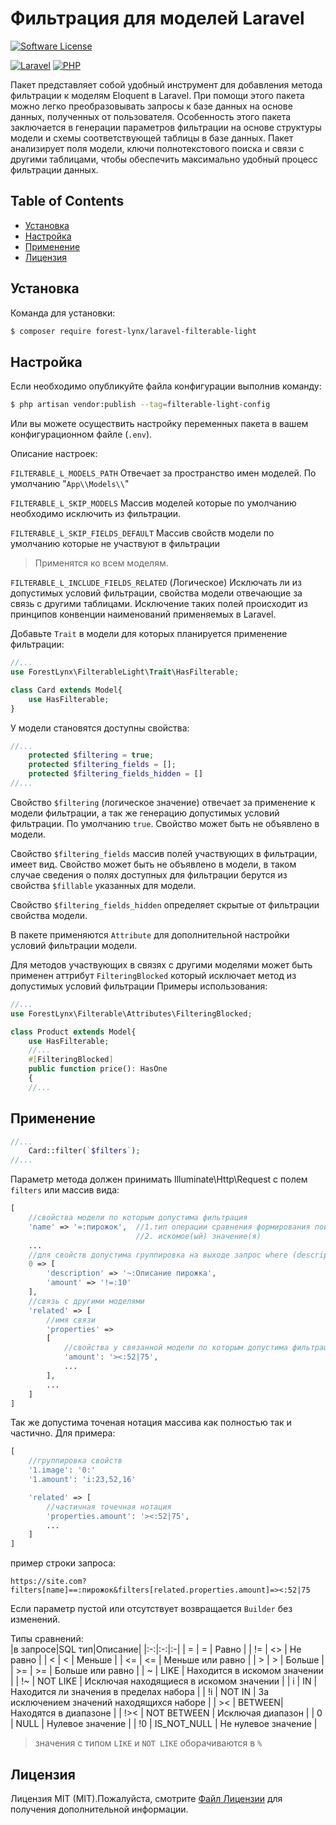 # Фильтрация для моделей Laravel
[![Software License][ico-license]](LICENSE)

[![Laravel][ico-laravel]](Laravel) [![PHP][ico-php]](PHP) 

Пакет представляет собой удобный инструмент для добавления метода фильтрации к моделям Eloquent в Laravel. При помощи этого пакета можно легко преобразовывать запросы к базе данных на основе данных, полученных от пользователя.
Особенность этого пакета заключается в генерации параметров фильтрации на основе структуры модели и схемы соответствующей таблицы в базе данных. Пакет анализирует поля модели, ключи полнотекстового поиска и связи с другими таблицами, чтобы обеспечить максимально удобный процесс фильтрации данных.

## Table of Contents

* [Установка](#установка)
* [Настройка](#настройка)
* [Применение](#применение)
* [Лицензия](#лицензия)


## Установка

Команда для установки:

```bash
$ composer require forest-lynx/laravel-filterable-light
```

## Настройка

Если необходимо опубликуйте файла конфигурации выполнив команду:
```bash
$ php artisan vendor:publish --tag=filterable-light-config
```
Или вы можете осуществить настройку переменных пакета в вашем конфигурационном файле (`.env`).

Описание настроек:

`FILTERABLE_L_MODELS_PATH` Отвечает за пространство имен моделей. По умолчанию "`App\\Models\\`"

`FILTERABLE_L_SKIP_MODELS` Массив моделей которые по умолчанию  необходимо исключить из фильтрации.

`FILTERABLE_L_SKIP_FIELDS_DEFAULT` Массив свойств модели по умолчанию которые не участвуют в фильтрации
> Применятся ко всем моделям.

`FILTERABLE_L_INCLUDE_FIELDS_RELATED` (Логическое) Исключать ли из допустимых условий фильтрации, свойства модели отвечающие за связь с другими таблицами. Исключение таких полей происходит из принципов конвенции наименований применяемых в Laravel.

Добавьте `Trait` в модели для которых планируется применение фильтрации:
```php
//...
use ForestLynx\FilterableLight\Trait\HasFilterable;

class Card extends Model{
    use HasFilterable;
}
```
У модели становятся доступны свойства:

```php
//...
    protected $filtering = true;
    protected $filtering_fields = [];
    protected $filtering_fields_hidden = []
//...
```
Свойство `$filtering` (логическое значение) отвечает за применение к модели фильтрации, а так же генерацию допустимых условий фильтрации. По умолчанию `true`. Свойство может быть не объявлено в модели.

Свойство `$filtering_fields` массив полей участвующих в фильтрации, имеет вид. Свойство может быть не объявлено в модели, в таком случае сведения о полях доступных для фильтрации берутся из свойства `$fillable` указанных для модели.

Свойство `$filtering_fields_hidden` определяет скрытые от фильтрации свойства модели.

В пакете применяются `Attribute` для дополнительной настройки условий фильтрации модели.

Для методов участвующих в связях с другими моделями может быть применен аттрибут `FilteringBlocked` который исключает метод из допустимых условий фильтрации
Примеры использования:
```php
//...
use ForestLynx\Filterable\Attributes\FilteringBlocked;

class Product extends Model{
    use HasFilterable;
    //...
    #[FilteringBlocked]
    public function price(): HasOne
    {
    //...
```

## Применение

```php
//...
    Card::filter(`$filters`);
//...
```
Параметр метода должен принимать Illuminate\Http\Request с полем `filters` или массив вида:
```php
[
    //свойства модели по которым допустима фильтрация
    'name' => '=:пирожок',  //1.тип операции сравнения формирования поискового запроса (до:)
                            //2. искомое(ый) значение(я)
    ...
    //для свойств допустима группировка на выходе запрос where (description ... AND amount ...) 
    0 => [
        'description' => '~:Описание пирожка',
        'amount' => '!=:10'
    ],
    //связь с другими моделями
    'related' => [ 
        //имя связи
        'properties' =>
        [
            //свойства у связанной модели по которым допустима фильтрация
            'amount': '><:52|75',
            ...
        ],
        ...
    ]
]
```
Так же допустима точеная нотация массива как полностью так и частично. Для примера:
```php
[
    //группировка свойств 
    '1.image': '0:'
    '1.amount': 'i:23,52,16'

    'related' => [ 
        //частичная точечная нотация
        'properties.amount': '><:52|75',
        ...
    ]
]
```
пример строки запроса:
```
https://site.com?filters[name]==:пирожок&filters[related.properties.amount]=><:52|75
```
Если параметр пустой или отсутствует возвращается `Builder` без изменений.

Типы сравнений:  
|в запросе|SQL тип|Описание|
|:-:|:-:|:-|
| = | = | Равно |
| != | <> | Не равно |
| < | < | Меньше |
| <= | <= | Меньше или равно |
| > | > | Больше |
| >= | >= | Больше или равно |
| ~ | LIKE | Находится в искомом значении |
| !~ | NOT LIKE | Исключая находящиеся в искомом значении |
| i | IN | Находится ли значения в пределах набора |
| !i | NOT IN | За исключением значений находящихся наборе |
| >< | BETWEEN| Находятся в диапазоне | 
| !>< | NOT BETWEEN | Исключая диапазон | 
| 0 | NULL | Нулевое значение | 
| !0 | IS_NOT_NULL | Не нулевое значение | 

> значения с типом `LIKE` и `NOT LIKE` оборачиваются в `%`

## Лицензия

Лицензия MIT (MIT).Пожалуйста, смотрите [Файл Лицензии](LICENSE) для получения дополнительной информации.


[ico-license]: https://img.shields.io/badge/license-MIT-brightgreen.svg
[ico-laravel]: https://img.shields.io/badge/Laravel-9+-FF2D20?style=for-the-badge&logo=laravel
[ico-php]: https://img.shields.io/badge/PHP-8+-777BB4?style=for-the-badge&logo=php
